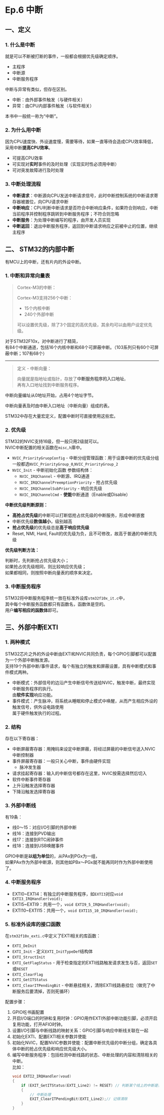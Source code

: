 # Ep.6 中断

## 一、定义

### 1. 什么是中断

就是可以不断被打断的事件，一般都会根据优先级确定顺序。

* 主程序
* 中断源
* 中断服务程序

中断与异常有类似，但存在区别。  

* 中断：由外部事件触发（与硬件相关）
* 异常：由CPU内部事件触发（与软件相关）

本书中一般统一称为“中断”。

### 2. 为什么用中断

因为CPU速度快、外设速度慢，需要等待，如果一直等待会造成CPU效率降低，  
采用中断**提高CPU效率**。

* 可提高CPU效率
* 可实现对**实时**事件的及时处理（实现实时性必须用中断）
* 可对突发故障进行及时处理

### 3. 中断处理流程

* **中断请求**：中断源向CPU发送中断请求信号，此时中断控制系统的中断请求寄存器被置位，向CPU请求中断
* **中断响应**：CPU判断中断请求是否符合中断响应条件，如果符合则响应，中断当前程序并控制程序跳转到中断服务程序；不符合则忽略
* **中断服务**：为处理中断编写的程序，由开发人员实现
* **中断返回**：退出中断服务程序，返回到中断请求响应之前被中止的位置，继续主程序

## 二、 STM32的内部中断

有MCU上的中断，还有片内的外设中断。

### 1. 中断和异常向量表

> Cortex-M3的中断：
> 
> Cortex-M3支持256个中断：
>
> * 15个内核中断
> * 240个外部中断
>
> 可以设置优先级，除了3个固定的高优先级，其余均可以由用户设定优先级。

对于STM32F10x，对中断进行了精简，  
有84个中断通道，包括16个内核中断和68个可屏蔽中断。（103系列只有60个可屏蔽中断；107有68个）

---

> 定义 - 中断向量：
>
> 向量就是指地址或指针，存放了**中断服务程序的入口地址**。  
> 再有入口地址找到中断服务程序。

中断向量编址从0地址开始，占用4个地址字节。

中断向量表及时由中断入口地址（中断向量）组成的表。

STM32中存在大量宏定义，配置中断时可直接使用这些宏。

### 2. 优先级

STM32的NVIC支持16级，但一般只用2级就可以。  
NVIC中断配置的相关函数在`misc,h`庫中。

* `NVIC_PriorityGruopConfig` - 中断分组管理函数：用于设置中断的优先级分组  
  一般都选`NVIC_PriorityGroup_0`,`NVIC_PriorityGroup_2`
* `NVIC_Init` - 中断初始化函数
  参数结构体：
  * `NVIC_IRQChannel` - 中断源、IRQ通道
  * `NVIC_IRQChannelPreemptionPriority` - 抢占优先级
  * `NVIC_IRQChannelSubPriority` - 响应优先级
  * `NVIC_IRQChannelCmd` - **使能**中断通道（Enable或Disable）

**中断优先级判断原则：**

* **高抢占优先级**的中断可以打断低抢占优先级的中断服务，形成中断嵌套
* 中断优先级**数值越小**，级别越高
* **抢占优先级**的优先级总是**高于响应优先级**
* Reset, NMI, Hard, Fault的优先级为负，且不可修改，故高于普通的中断优先级

**优先级判断方法：**

判断时，先判断抢占优先级大小；  
如果抢占优先级相同，则比较响应优先级；  
如果都相同，则按照中断向量表的顺序来决定。

### 3. 中断服务程序

STM32将中断服务程序统一放在标准外设库`stm32f10x_it.c`中，  
其中每个中断服务函数都只有函数名，函数体是空的。  
用户**编写相应的函数体**即可。

## 三、外部中断EXTI

### 1. 两种模式

STM32芯片之外的外设中断由EXTI和NVIC共同负责，每个GPIO引脚都可以配置为一个外部中断触发源。  
支持19个外部中断/事件请求，每个有独立的触发和屏蔽设置，具有中断模式和事件模式两种。

* 中断模式：外部信号的边沿产生中断信号传送给NVIC，触发中断，最终实现中断服务程序的执行。  
  由**软件实现**响应功能。
* 事件模式：产生脉冲，将系统从睡眠和停止模式中唤醒，从而产生相应外设的触发信号，供外设电路使用  
  属于硬件触发执行的过程。

### 2. 结构

存在以下寄存器：

* 中断屏蔽寄存器：用掩码来设定中断屏蔽，将经过屏蔽的中断信号送入NVIC中断控制器
* 事件屏蔽寄存器：一般只关心中断，事件由硬件实现
  * 脉冲发生器
* 请求挂起寄存器：输入的中断信号都存在这里，NVIC按需选择然后切入
* 软件中断事件寄存器
* 上升沿触发选择寄存器
* 下降沿触发选择寄存器

### 3. 外部中断线

有19条：

* 线0～15：对应I/O引脚的外部中断
* 线16：连接到PVD输出
* 线17：连接到RTC闹钟事件
* 线18：连接到USB唤醒事件

GPIO中断是**以组为单位**的，从PAx到PGx为一组，  
如果PAx作为外部中断源，则其他如PBx～PGx就不能再同时作为外部中断使用了。

### 4. 中断服务程序

* EXTI0~EXTI4：有独立的中断服务程序，如`EXTI3`对应`void EXTI3_IRQHandler(void);`
* EXTI5~EXTI9：共用一个，`void EXTI9_5_IRQHandler(void);`
* EXTI10~EXTI15：共用一个，`void EXTI15_10_IRQHandler(void);`

### 5. 标准外设库的接口函数

在`stm32f10x_exti.c`中定义了EXTI相关的库函数：

* `EXTI_DeInit`
* `EXTI_Init` - 定义`EXTI_InitTypeDef`结构体
* `EXTI_StructInit`
* `EXTI_GetFlagStatus` - 用于检查指定的EXTI线路触发请求发生与否，返回`SET`或`RESET`
* `EXTI_ClearFlag`
* `EXTI_GetITStatus`
* `EXTI_ClearITPendingBit` - 中断悬挂相关，清除EXTI线路悬挂位（做完了中断服务后要清掉，否则死循环）

配置步骤：

1. GPIO吃书画配置
2. 开启I/O端口的时钟和复用时钟：GPIO用作EXTI外部中断功能引脚，必须开启复用功能，打开AFIO时钟。
3. 设置I/O引脚与中断线路的映射关系：GPIO引脚与响应中断线关联在一起
4. 初始化EXTI、配置EXTI相关参数并使能
5. 初始化NVIC，配置NVIC参数并使能：配置中断优先级的中断分组，确定各具体中断的抢占优先级和响应优先级大小。
6. 编写中断服务程序：包括检测中断线路的状态、中断处理的内容和清除相关的中断。  
   比如：
   ```c
   void EXTI2_IRQHandler(voud)
   {
       if (EXIT_GetITStatus(EXTI_Line2) != RESET) // 判断某个线上的中断是否发生
       {
           // 中断处理
           EXIT_ClearITPendingBit(EXTI_Line2);// 记得清除
       }
   }
   ```
